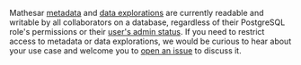 Mathesar [metadata](/user-guide/databases/#metadata) and [data explorations](/user-guide/data-explorer/) are currently readable and writable by all collaborators on a database, regardless of their PostgreSQL role's permissions or their [user's admin status](/user-guide/users/#admin). If you need to restrict access to metadata or data explorations, we would be curious to hear about your use case and welcome you to [open an issue](https://github.com/mathesar-foundation/mathesar/issues) to discuss it.
